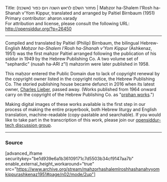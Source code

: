 <html>
<head></head>
<body>
Title: מחזור השלם לראש השנה ויום כפור (אשכנז)‏ | Maḥzor ha-Shalem l'Rosh ha-Shanah v'Yom Kippur, translated and arranged by Paltiel Birnbaum (1951)<br />
Primary contributor: aharon.varady<br />
For attribution and license, please consult the following URL: <a href="http://opensiddur.org/?p=26450">http://opensiddur.org/?p=26450</a>
<p />
<hr />

Compiled and translated by Paltiel (Philip) Birnbaum, the bilingual Hebrew-English <em>Maḥzor ha-Shalem l'Rosh ha-Shanah v'Yom Kippur</em> (Ashkenaz, 1951) was the first mahzor Paltiel arranged following the publication of his siddur in 1949 by the Hebrew Publishing Co. A two volume set of "sephardic" (nusah ha-ARI z"l) mahzorim were later published in 1958.

This maḥzor entered the Public Domain due to lack of copyright renewal by the copyright owner listed in the copyright notice, the Hebrew Publishing Co. The storied publishing house became defunct in 2016 when its latest owner, <a href="https://www.legacy.com/obituaries/nytimes/obituary.aspx?n=charles-lieber&pid=179665968">Charles Lieber</a>, passed away. (Works published from 1964 onward carry on the copyright of the Hebrew Publishing Co. as "<a href="https://en.wikipedia.org/wiki/Orphan_work">orphan works</a>.")

Making digital images of these works available is the first step in our process of making the entire prayerbook, both Hebrew liturgy and English translation, machine-readable (copy-pastable and searchable). If you would like to take part in the transcription of this work, please join our <a href="https://groups.google.com/forum/#!forum/opensiddur-tech">opensiddur-tech discussion group</a>.

<hr />

<h3>Source</h3>

[advanced_iframe securitykey="be1d939e6a1b36109171c7d5503b34cf9147aa7b" enable_external_height_workaround="true" src="https://www.archive.org/stream/mahzorhashalemlroshhashanahvyomkippurashkenaz1951#page/n02/mode/2up"]
</body>
</html>